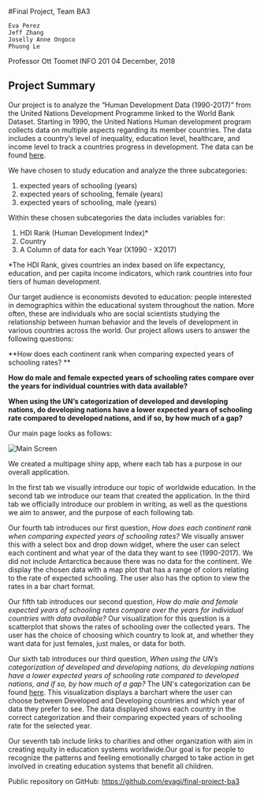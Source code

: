 #Final Project, Team BA3
	
	Eva Perez
	Jeff Zhang
	Joselly Anne Ongoco
	Phuong Le
	
	
Professor Ott Toomet
INFO 201
04 December, 2018


## Project Summary
Our project is to analyze the “Human Development Data (1990-2017)” from the United Nations Development Programme linked to the World Bank Dataset. Starting in 1990, the United Nations Human development program collects data on multiple aspects regarding its member countries. The data includes a country’s level of inequality, education level, healthcare, and income level to track a countries progress in development.  The data can be found [here](http://hdr.undp.org/en/data). 

We have chosen to study education and analyze the three subcategories: 


1. expected years of schooling (years) 
2. expected years of schooling, female (years) 
3. expected years of schooling, male (years)


Within these chosen subcategories the data includes variables for:


1. HDI Rank (Human Development Index)*
2. Country
3. A Column of data for each Year (X1990 - X2017)


*The HDI Rank, gives countries an index based on life expectancy, education, and per capita income indicators, which rank countries into four tiers of human development.


Our target audience is economists devoted to education: people interested in demographics within the educational system throughout the nation. More often, these are individuals who are social scientists studying the relationship between human behavior and the levels of development in various countries across the world. Our project allows users to answer the following questions:

**How does each continent rank when comparing expected years of schooling rates? **

**How do male and female expected years of schooling rates compare over the years for individual countries with data available?**

**When using the UN’s categorization of developed and developing nations, do developing nations have a lower expected years of schooling rate compared to developed nations, and if so, by how much of a gap?**


Our main page looks as follows:


![Main Screen](../mainpage.png)


We created a multipage shiny app, where each tab has a purpose in our overall application.


In the first tab we visually introduce our topic of worldwide education. In the second tab we introduce our team that created the application. In the third tab we officially introduce our problem in writing, as well as the questions we aim to answer, and the purpose of each following tab. 


Our fourth tab introduces our first question, _How does each continent rank when comparing expected years of schooling rates?_ We visually answer this with a select box and drop down widget, where the user can select each continent and what year of the data they want to see (1990-2017). We did not include Antarctica because there was no data for the continent. We display the chosen data with a map plot that has a range of colors relating to the rate of expected schooling. The user also has the option to view the rates in a bar chart format.


Our fifth tab introduces our second question, _How do male and female expected years of schooling rates compare over the years for individual countries with data available?_ Our visualization for this question is a scatterplot that shows the rates of schooling over the collected years. The user has the choice of choosing which country to look at, and whether they want data for just females, just males, or data for both.


Our sixth tab introduces our third question, _When using the UN’s categorization of developed and developing nations, do developing nations have a lower expected years of schooling rate compared to developed nations, and if so, by how much of a gap?_ The UN's categorization can be found [here](https://unstats.un.org/unsd/methodology/m49/). This visualization displays a barchart where the user can choose between Developed and Developing countries and which year of data they prefer to see. The data displayed shows each country in the correct categorization and their comparing expected years of schooling rate for the selected year.


Our seventh tab include links to charities and other organization with aim in creating equity in education systems worldwide.Our goal is for people to recognize the patterns and feeling emotionally charged to take action in get involved in creating education systems that benefit all children.


Public repository on GitHub: https://github.com/evagj/final-project-ba3
